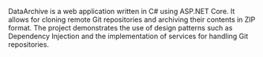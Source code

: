 DataArchive is a web application written in C# using ASP.NET Core. 
It allows for cloning remote Git repositories and archiving their contents in ZIP format. 
The project demonstrates the use of design patterns such as Dependency Injection and the implementation of services for handling Git repositories.

